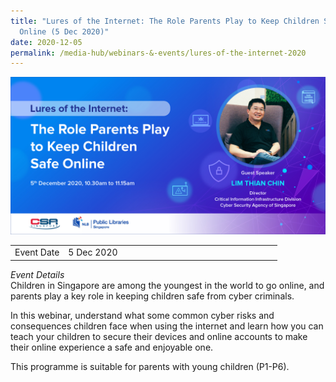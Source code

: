 ```yaml
---
title: "Lures of the Internet: The Role Parents Play to Keep Children Safe
  Online (5 Dec 2020)"
date: 2020-12-05
permalink: /media-hub/webinars-&-events/lures-of-the-internet-2020
---
```

![Lures of the internet](/images/media-hub/events/till-2020/lures-of-the-internet-2020.jpeg)

<table style="width:100%">
  <tr>
    <td style="width:20%">Event Date</td>	
    <td style="width:80%">5 Dec 2020</td>	
  </tr>
</table>

*Event Details*<br>	
Children in Singapore are among the youngest in the world to go online, and parents play a key role in keeping children safe from cyber criminals.

In this webinar, understand what some common cyber risks and consequences children face when using the internet and learn how you can teach your children to secure their devices and online accounts to make their online experience a safe and enjoyable one.

This programme is suitable for parents with young children (P1-P6).
